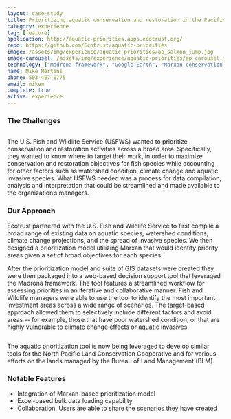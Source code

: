 ```yaml
---
layout: case-study
title: Prioritizing aquatic conservation and restoration in the Pacific Northwest
category: experience
tag: [feature]
application: http://aquatic-priorities.apps.ecotrust.org/
repo: https://github.com/Ecotrust/aquatic-priorities
image: /assets/img/experience/aquatic-priorities/ap_salmon_jump.jpg
image-carousel: /assets/img/experience/aquatic-priorities/ap_carousel.jpg
technology: ["Madrona framework", "Google Earth", "Marxan conservation planning software", "Arc2Earth"]
name: Mike Mertens
phone: 503-467-0775
email: mikem
complete: true
active: experience
---
```

<h3>The Challenges</h3>
<a class="pull-right thumbnail thumb-wrap" href="{{BASE_PATH}}{{page.image}}"><img class="span5" src="{{BASE_PATH}}/assets/img/experience/aquatic-priorities/ap_salmon_jump.jpg" alt=""/></a>

<p>The U.S. Fish and Wildlife Service (USFWS) wanted to prioritize conservation and restoration activities across a broad area.  Specifically, they wanted to know where to target their work, in order to maximize conservation and restoration objectives for fish species while accounting for other factors such as watershed condition, climate change and aquatic invasive species.  What USFWS needed was a process for data compilation, analysis and interpretation that could be streamlined and made available to the organization’s managers.</p>

<h3>Our Approach</h3>

<p>Ecotrust partnered with the U.S. Fish and Wildlife Service to first compile a broad range of existing data on aquatic species, watershed conditions, climate change projections, and the spread of invasive species.  We then designed a prioritization model utilizing Marxan that would identify priority areas given a set of broad objectives for each species.</p>

<p>After the prioritization model and suite of GIS datasets were created they were then packaged into a web-based decision support tool that leveraged the Madrona framework.  The tool features a streamlined workflow for assessing priorities in an iterative and collaborative manner.  Fish and Wildlife managers were able to use the tool to identify the most important investment areas across a wide range of scenarios.  The target-based approach allowed them to selectively include different factors and avoid areas --  for example, those that have poor watershed condition, or that are highly vulnerable to climate change effects or aquatic invasives.</p>

<div class="row">
	<div class="span10">
		<a class="thumbnail" href="{{BASE_PATH}}/assets/img/experience/aquatic-priorities/ap_screenshot1.png">
			<img src="{{BASE_PATH}}/assets/img/experience/aquatic-priorities/ap_screenshot1.png" alt="">
		</a>
	</div>
</div>

<p>The aquatic prioritization tool is now being leveraged to develop similar tools for the North Pacific Land Conservation Cooperative and for various efforts on the lands managed by the Bureau of Land Management (BLM).</p>

<h3>Notable Features</h3>
<ul>
	<li>Integration of Marxan-based prioritization model</li>
	<li>Excel-based bulk data loading capability</li>
	<li>Collaboration.  Users are able to share the scenarios they have created</li>
</ul>